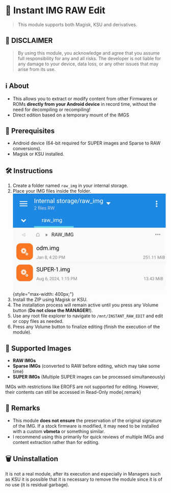 # 🎨 Instant IMG RAW Edit
> This module supports both Magisk, KSU and derivatives.

## 🚨 DISCLAIMER
> By using this module, you acknowledge and agree that you assume full responsibility for any and all risks. The developer is not liable for any damage to your device, data loss, or any other issues that may arise from its use.

## ℹ️ About
- This allows you to extract or modify content from other Firmwares or ROMs **directly from your Android device** in record time, without the need for decompiling or recompiling!
- Direct edition based on a temporary mount of the IMGS

## 🔧 Prerequisites
- Android device (64-bit required for SUPER images and Sparse to RAW conversions).
- Magisk or KSU installed.

## 🛠️ Instructions
1. Create a folder named `raw_img` in your internal storage.
2. Place your IMG files inside the folder.
   ![mylogo](https://raw.githubusercontent.com/BlassGO/LetsGO_request/main/launch/devs/Instant_IMG_RAW_Edit/images/path.jpg){style="max-width: 400px;"}
3. Install the ZIP using Magisk or KSU.
4. The installation process will remain active until you press any Volume button (**Do not close the MANAGER!**).
5. Use any root file explorer to navigate to `/mnt/INSTANT_RAW_EDIT` and edit or copy files as needed.
6. Press any Volume button to finalize editing (finish the execution of the module).

## 📝 Supported Images
- **RAW IMGs**
- **Sparse IMGs** (converted to RAW before editing, which may take some time)
- **SUPER IMGs** (Multiple SUPER images can be processed simultaneously)

IMGs with restrictions like EROFS are not supported for editing. However, their contents can still be accessed in Read-Only mode{.remark}

## 📝 Remarks
- This module **does not ensure** the preservation of the original signature of the IMG. If a stock firmware is modified, it may need to be installed with a custom **vbmeta** or something similar.
- I recommend using this primarily for quick reviews of multiple IMGs and content extraction rather than for editing.

## 🗑️ Uninstallation
It is not a real module, after its execution and especially in Managers such as KSU it is possible that it is necessary to remove the module since it is of no use (it is residual garbage).

